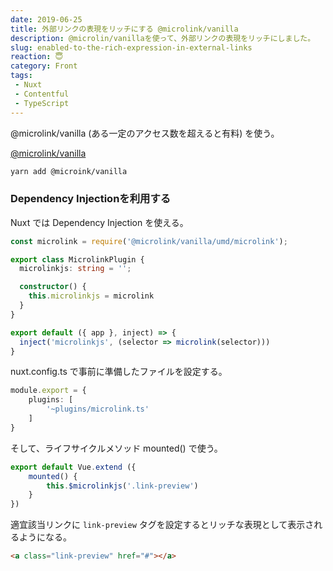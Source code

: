 ```yaml
---
date: 2019-06-25
title: 外部リンクの表現をリッチにする @microlink/vanilla
description: @microlin/vanillaを使って、外部リンクの表現をリッチにしました。
slug: enabled-to-the-rich-expression-in-external-links
reaction: 😇
category: Front
tags: 
 - Nuxt
 - Contentful
 - TypeScript
---
```


@microlink/vanilla (ある一定のアクセス数を超えると有料) を使う。

<a class="link-preview" href="https://microlink.io/docs/sdk/getting-started/overview">@microlink/vanilla</a>

```bash
yarn add @microink/vanilla
```

### Dependency Injectionを利用する

Nuxt では Dependency Injection を使える。

```ts
const microlink = require('@microlink/vanilla/umd/microlink');

export class MicrolinkPlugin {
  microlinkjs: string = '';

  constructor() {
    this.microlinkjs = microlink
  }
}

export default ({ app }, inject) => {
  inject('microlinkjs', (selector => microlink(selector)))
}
```

nuxt.config.ts で事前に準備したファイルを設定する。

```ts
module.export = {
    plugins: [
        '~plugins/microlink.ts'
    ]
}
```

そして、ライフサイクルメソッド mounted() で使う。

```ts
export default Vue.extend ({
    mounted() {
        this.$microlinkjs('.link-preview')
    }
})
```

適宜該当リンクに `link-preview` タグを設定するとリッチな表現として表示されるようになる。

```md
<a class="link-preview" href="#"></a>
```
